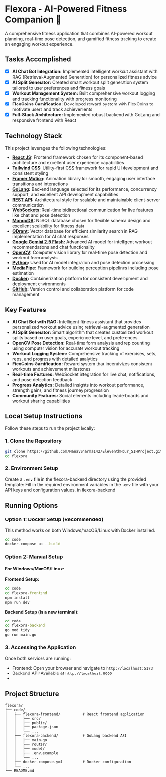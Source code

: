 # Flexora - AI-Powered Fitness Companion 💪

A comprehensive fitness application that combines AI-powered workout planning, real-time pose detection, and gamified fitness tracking to create an engaging workout experience.

## Tasks Accomplished

- [x] **AI Chat Bot Integration:** Implemented intelligent workout assistant with RAG (Retrieval-Augmented Generation) for personalized fitness advice
- [x] **AI Split Generator:** Created smart workout split generation system tailored to user preferences and fitness goals  
- [x] **Workout Management System:** Built comprehensive workout logging and tracking functionality with progress monitoring
- [x] **FlexCoins Gamification:** Developed reward system with FlexCoins to motivate users and track achievements
- [x] **Full-Stack Architecture:** Implemented robust backend with GoLang and responsive frontend with React

## Technology Stack

This project leverages the following technologies:

- **[React JS](https://reactjs.org/):** Frontend framework chosen for its component-based architecture and excellent user experience capabilities
- **[Tailwind CSS](https://tailwindcss.com/):** Utility-first CSS framework for rapid UI development and consistent styling
- **[Framer Motion](https://www.framer.com/motion/):** Animation library for smooth, engaging user interface transitions and interactions
- **[GoLang](https://golang.org/):** Backend language selected for its performance, concurrency support, and excellent API development capabilities
- **[REST API](https://restfulapi.net/):** Architectural style for scalable and maintainable client-server communication
- **[WebSockets](https://developer.mozilla.org/en-US/docs/Web/API/WebSockets_API):** Real-time bidirectional communication for live features like chat and pose detection
- **[MongoDB](https://www.mongodb.com/):** NoSQL database chosen for flexible schema design and excellent scalability for fitness data
- **[QDrant](https://qdrant.tech/):** Vector database for efficient similarity search in RAG implementation for AI chat responses
- **[Google Gemini 2.5 Flash](https://deepmind.google/technologies/gemini/):** Advanced AI model for intelligent workout recommendations and chat functionality
- **[OpenCV](https://opencv.org/):** Computer vision library for real-time pose detection and workout form analysis
- **[Python](https://www.python.org/):** Used for AI model integration and pose detection processing
- **[MediaPipe](https://mediapipe.dev/):** Framework for building perception pipelines including pose estimation
- **[Docker](https://www.docker.com/):** Containerization platform for consistent development and deployment environments
- **[GitHub](https://github.com/):** Version control and collaboration platform for code management

## Key Features

- **AI Chat Bot with RAG:** Intelligent fitness assistant that provides personalized workout advice using retrieval-augmented generation
- **AI Split Generator:** Smart algorithm that creates customized workout splits based on user goals, experience level, and preferences
- **OpenCV Pose Detection:** Real-time form analysis and rep counting using computer vision for accurate workout tracking
- **Workout Logging System:** Comprehensive tracking of exercises, sets, reps, and progress with detailed analytics
- **FlexCoins Gamification:** Reward system that incentivizes consistent workouts and achievement milestones
- **Real-time Features:** WebSocket integration for live chat, notifications, and pose detection feedback
- **Progress Analytics:** Detailed insights into workout performance, strength gains, and fitness journey progression
- **Community Features:** Social elements including leaderboards and workout sharing capabilities

## Local Setup Instructions

Follow these steps to run the project locally:


### 1. Clone the Repository
```bash
git clone https://github.com/ManavSharma142/EleventhHour_SIHProject.git
cd flexora
```

### 2. Environment Setup
Create a `.env` file in the flexora-backend directory using the provided template:
Fill in the required environment variables in the `.env` file with your API keys and configuration values.
in flexora-backend

## Running Options

### Option 1: Docker Setup (Recommended)
This method works on both Windows/macOS/Linux with Docker installed.

```bash
cd code
docker-compose up --build
```

### Option 2: Manual Setup

#### For Windows/MacOS/Linux:

**Frontend Setup:**
```cmd
cd code
cd flexora-frontend
npm install
npm run dev
```

**Backend Setup (in a new terminal):**
```cmd
cd code
cd flexora-backend
go mod tidy
go run main.go
```


### 3. Accessing the Application

Once both services are running:
- Frontend: Open your browser and navigate to `http://localhost:5173`
- Backend API: Available at `http://localhost:8000`
- 
## Project Structure

```
flexora/
├── code/
│   ├── flexora-frontend/          # React frontend application
│   │   ├── src/
│   │   ├── public/
│   │   ├── package.json
│   │   └── ...
│   ├── flexora-backend/           # GoLang backend API
│   │   ├── main.go
│   │   ├── router/
│   │   ├── model/
│   │   ├── .env.example
│   │   └── ...
│   ├── docker-compose.yml         # Docker configuration
│   └── ...
└── README.md
```
